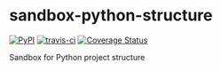 # sandbox-python-structure

[![PyPI](https://img.shields.io/pypi/pyversions/sandbox-python-structure.svg?style=flat-square)](https://pypi.python.org/pypi/sandbox-python-structure)
[![travis-ci](https://img.shields.io/travis/keik/sandbox-python-structure.svg?style=flat-square)](https://travis-ci.org/keik/sandbox-python-structure)
[![Coverage Status](https://coveralls.io/repos/github/keik/sandbox-python-structure/badge.svg?branch=)](https://coveralls.io/github/keik/sandbox-python-structure?branch=)

Sandbox for Python project structure

